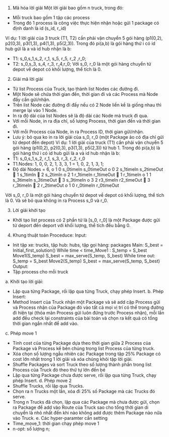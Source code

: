 1.	Mã hóa lời giải
Một lời giải bao gồm n truck, trong đó:
-	Mỗi truck bao gồm 1 tập các process
-	Trong đó 1 process là công việc thực hiện nhận hoặc gửi 1 package có định danh là id (s_id, r_id)

Ví dụ: 1 lời giải của 3 truck (T1, T2) cần phải vận chuyển 5 gói hàng (p1(0,2), p2(0,3), p3(1,3), p4(1,3), p5(2,3)). Trong đó pi(a,b) là gói hàng thứ i có id hub gửi là a và id hub nhận là b:
-	T1: s_0,s_1,s_2, r_1, s_5, r_5, r_2 ,r_0;
-	T2: s_0,s_3, s_4, r_3, r_4,r_0;
Với s_0, r_0 là một gói hàng chuyển từ depot về depot có khối lượng, thể tích là 0.
2.	Giải mã lời giải
-	Từ list Process của Truck, tạo thành list Nodes các đường đi. 
-	Một Node sẽ chứa thời gian đến, thời gian đi và các Process mà Node đấy cần gửi/nhận.
-	Trên list Node các đường đi đấy nếu có 2 Node liền kề là giống nhau thì merge lại vào 1 Node.
-	In ra độ dài của list Nodes sẽ là độ dài các Node mà truck đi qua.
  -	Với mỗi Node, in ra địa chỉ, số lượng Process, thời gian đến và thời gian đi.
  -	Với mỗi Process của Node, in ra Process ID, thời gian gửi/nhận.
-	Lưu ý: bỏ qua ko in ra lời giải của s_0, r_0 (một Package ảo có địa chỉ gửi từ depot đến depot)
Ví dụ: 1 lời giải của truck (T1) cần phải vận chuyển 5 gói hàng (p1(0,2), p2(0,3), p3(1,3), p5(2,3)) từ hub 1. Trong đó pi(a,b) là gói hàng thứ i có id hub gửi là a và id hub nhận là b:
-	T1: s_0,s_1,s_2, r_1, s_3, r_3, r_2, r_0
-	T1.Nodes: 1, 0, 0, 2, 1, 3, 3, 1 = 1, 0, 2, 1, 3, 1;
-	Độ dài Nodes = 6,
o	1 0 s_0timeIn s_0timeOut
o	0 2 s_1timeIn s_2timeOut
	1 s_1timIn
	2 s_2timIn
o	2 1 r_1timeIn r_1timeOut
	1 r_1timeIn
o	1 1 s_3timeIn s_3timeOut
	3 s_3timeIn
o	3 2 r3_timeIn r2_timeOut
	3 r_3timeIn
	2 r_2timeOut
o	1 0 r_0timeIn r_0timeOut

Với s_0, r_0 là một gói hàng chuyển từ depot về depot có khối lượng, thể tích là 0. Và sẽ bỏ qua không in ra Process s_0 và r_0.

3.	Lời giải khởi tạo
-	Khởi tạo list process có 2 phần tử là [s_0, r_0] là một Package được gửi từ deport đến deport với khối lượng, thể tích đều bằng 0.
4.	Khung thuật toán
Proceduce:
Input:
-	Init tập xe: trucks, tập hub: hubs, tập gọi hàng: packages
Main:
S_best = Initial_first_solution()
While time < time_Move1 :
S_temp = S_best
Move1(S_temp)
S_best = max_serve(S_temp, S_best)
While time out:
S_temp = S_best
Move2(S_temp)
S_best = max_serve(S_temp, S_best)
Output:
-	 Tập process cho mỗi truck

a.	Khởi tạo lời giải:
-	Lặp qua từng Package, rồi lặp qua từng Truck, chạy phép Insert.
b.	Phép Insert:
-	Method Insert của Truck nhận một Package và sẽ add cặp Process gửi và Process nhận của Package đó vào tất cả mọi vị trí có thể trong đường đi hiện tại (thỏa mãn Process gửi luôn đứng trước Process nhận), mỗi lần add đều check lại constraints của bài toán và chọn ra kết quả có tổng thời gian ngắn nhất để add vào.

c.	Phép move 1 <Greedy Insert>
-	Tính cost của từng Package dựa theo thời gian giữa 2 Process của Package và Process kế bên chúng trong list Process của từng truck.
-	Xóa chọn số lượng ngẫu nhiên các Package trong tập 25% Package có cost lớn nhất trong 1 lời giải và xóa chúng khỏi tập lời giải.
-	Shuffle Packages và sort Truck theo số lượng thành phần trong list Process của Truck đó theo thứ tự lớn đến bé
-	Lặp qua từng Package chưa được serve, rồi lặp qua từng Truck, chạy phép Insert.
d.	Phép move 2 <n-opt Move>
-	Shuffle Trucks, rồi lặp qua Trucks.
-	Chọn ra n Trucks một lần, xóa đi 25% số Package mà các Trucks đó serve.
-	Trong n Trucks đã chọn, lặp qua các Package mà chưa được gửi, chọn ra Package để add vào Route của Truck sao cho tổng thời gian di chuyển là nhỏ nhất đến khi nào không add được thêm Package nào nữa vào Truck.
e.	Các hyper-paramter cần setting
-	Time_move_1: thời gian chạy phép move 1
-	n-opt: số lượng n;
